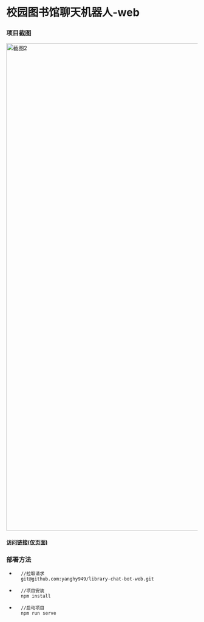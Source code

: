 # 校园图书馆聊天机器人-web

### 项目截图

<img width="1280" alt="截图2" src="https://github.com/yanghy949/library-chat-bot-web/assets/63854174/22079b07-d471-4f72-8a39-fe77a2768990">

#### [访问链接(仅页面)](http://yanghy.22web.org/)

### 部署方法

- ```shell
	//拉取请求
	git@github.com:yanghy949/library-chat-bot-web.git
	```
- ```shell
	//项目安装
	npm install
	```
- ```shell
	//启动项目
	npm run serve
	```
